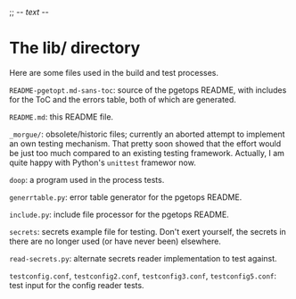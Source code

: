 ;; -*- text -*-

The lib/ directory
==================

Here are some files used in the build and test processes.

`README-pgetopt.md-sans-toc`: source of the pgetops README, with
includes for the ToC and the errors table, both of which are
generated.

`README.md`: this README file.

`_morgue/`: obsolete/historic files; currently an aborted attempt to
implement an own testing mechanism. That pretty soon showed that the
effort would be just too much compared to an existing testing
framework. Actually, I am quite happy with Python's `unittest`
framewor now.

`doop`: a program used in the process tests.

`generrtable.py`: error table generator for the pgetops README.

`include.py`: include file processor for the pgetops README.

`secrets`: secrets example file for testing. Don't exert yourself,
the secrets in there are no longer used (or have never been)
elsewhere.

`read-secrets.py`: alternate secrets reader implementation to test
against.

`testconfig.conf`, `testconfig2.conf`, `testconfig3.conf`,
`testconfig5.conf`: test input for the config reader tests.

